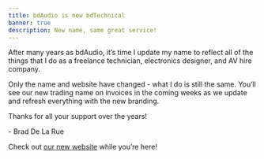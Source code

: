 ```yaml
---
title: bdAudio is now bdTechnical
banner: true
description: New name, same great service!
---
```

After many years as bdAudio, it’s time I update my name to reflect all of the things that I do as a freelance technician, electronics designer, and AV hire company.

Only the name and website have changed - what I do is still the same. You’ll see our new trading name on invoices in the coming weeks as we update and refresh everything with the new branding.

Thanks for all your support over the years!

\- Brad De La Rue




Check out [our new website](/) while you’re here!
